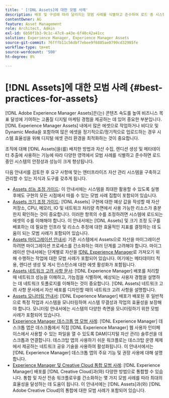 ```yaml
---
title: ' [!DNL Assets]에 대한 모범 사례'
description: 배포 및 구성에 따라 달라지는 모범 사례를 식별하고 준수하여 로드 중 시스템 안정성과 성능을 향상시킵니다.
contentOwner: AG
feature: Asset Management
role: Architect, Admin
exl-id: 6b50f1b3-9c1c-47c8-a43e-6f40c42a41cc
solution: Experience Manager, Experience Manager Assets
source-git-commit: 76fffb11c56dbf7ebee9f6805ae0799cd32985fe
workflow-type: tm+mt
source-wordcount: '500'
ht-degree: 0%

---
```


# [!DNL Assets]에 대한 모범 사례 {#best-practices-for-assets}

[!DNL Adobe Experience Manager Assets]은(는) 콘텐츠 속도를 높여 비즈니스 목표 달성에 기여하는 고품질 디지털 마케팅 경험을 제공하는 데 있어 중요한 부분입니다. [!DNL Experience Manager Assets] 내에서 많은 에셋으로 작업하거나 비디오 및 Dynamic Media을 포함하여 많은 에셋을 정기적으로/정기적으로 업로드하는 경우 시스템 효율성을 위해 디지털 에셋 관리 환경을 최적화하는 것이 중요합니다.

조직에 대해 [!DNL Assets]을(를) 배치한 방법과 자산 수집, 렌디션 생성 및 메타데이터 추출에 사용하는 기능에 따라 다양한 영역에서 모범 사례를 식별하고 준수하면 로드 중인 시스템의 안정성과 성능이 크게 향상됩니다.

다음 안내서를 검토한 후 요구 사항에 맞는 엔터프라이즈 자산 관리 시스템을 구축하고 관리할 수 있는 지식과 도구를 갖추게 됩니다.

* [Assets 성능 조정 가이드](/help/assets/performance-tuning-guidelines.md): 이 안내서에는 시스템을 최대한 활용할 수 있도록 실행 후에도 구현의 모든 시점에서 따를 수 있는 모범 사례 집합이 포함되어 있습니다.
* [Assets 크기 조정 가이드](/help/assets/assets-sizing-guide.md): [!DNL Assets] 구현에 대한 예상 값을 작성할 때 자산 저장소, CPU, 메모리, IO 및 네트워크 처리량 측면에서 사용 가능한 리소스가 충분한지 확인하는 것이 중요합니다. 이러한 항목의 수를 조정하려면 시스템에 로드되는 에셋의 수를 이해해야 합니다. 이 안내서에는 [!DNL Assets] 및 크기 조정 도구를 배포하는 데 필요한 인프라 및 리소스 추정에 대한 효율적인 지표를 결정하는 데 도움이 되는 모범 사례가 포함되어 있습니다.
* [Assets 마이그레이션 안내서](/help/assets/assets-migration-guide.md): 기존 시스템에서 Assets으로 자산을 마이그레이션하려면 마이그레이션 프로세스를 간소화하는 여러 단계를 고려해야 합니다. 마이그레이션 안내서에는 단계별로 자산을 [!DNL Experience Manager](으)로 가져오기 위해 수행하는 작업에 대한 모범 사례가 포함되어 있습니다. 여기에는 메타데이터 적용, 렌디션 생성 및 게시 인스턴스에 대한 에셋 활성화가 포함됩니다.
* [Assets 네트워크 고려 사항 문서](/help/assets/assets-network-considerations.md): [!DNL Experience Manager] 배포를 처리할 때 네트워크 성능을 이해하고, 가늠점을 식별하며, 예상되는 사용자 경험을 설명하는 데 네트워크 토폴로지를 이해하는 것이 중요합니다. [!DNL Assets] 네트워크 고려 사항 문서에서 자산 배포를 디자인할 때의 네트워크 고려 사항을 설명합니다.
* [Assets 모니터링 안내서](/help/assets/assets-monitoring-best-practices.md): [!DNL Experience Manager] 배포가 배포된 후 일반적으로 특정 작업과 시스템을 모니터링하여 시스템 무결성과 작업의 효율성을 보장해야 합니다. 모니터링 안내서에는 시스템의 다양한 측면을 모니터링하기 위한 모범 사례가 포함되어 있습니다.
* [Experience Manager 데스크톱 앱 모범 사례](https://experienceleague.adobe.com/docs/experience-manager-desktop-app/using/introduction.html): [!DNL Experience Manager] 데스크톱 앱은 데스크톱에서 직접 [!DNL Experience Manager] 웹 사용자 인터페이스에서 사용할 수 있는 파일을 열 수 있도록 DAM(디지털 자산 관리) 솔루션을 데스크톱과 연결합니다. 데스크탑 앱의 사용하기 쉬운 워크플로는 데스크탑 운영 체제에서 제공하는 네트워크 공유 기술을 사용하여 활성화됩니다. 이 안내서에서는 [!DNL Experience Manager] 데스크톱 앱의 주요 기능 및 권장 사용에 대해 설명합니다.
* [Experience Manager 및 Creative Cloud 통합 모범 사례](/help/assets/aem-cc-integration-best-practices.md): [!DNL Experience Manager] 배포를 [!DNL Creative Cloud]과(와) 다양한 방법으로 통합할 수 있습니다. 통합 및 자산 전송 워크플로우를 간소화하는 몇 가지 모범 사례를 따라 최대의 효율성을 달성하는 데 도움이 됩니다. 이 안내서에는 [!DNL Assets]과(와) [!DNL Adobe Creative Cloud]의 통합에 대한 모범 사례가 포함되어 있습니다.
